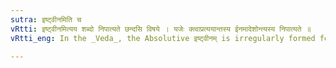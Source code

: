 ```yaml
---
sutra: इष्ट्वीनमिति च
vRtti: इष्ट्वीनमित्यय शब्दो निपात्यते छन्दसि विषये । यजेः क्त्वाप्रत्ययान्तस्य ईनमादेशोन्त्यस्य निपात्यते ॥
vRtti_eng: In the _Veda_, the Absolutive इष्ट्वीनम् is irregularly formed for इष्ट्वा ॥

---
```

